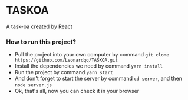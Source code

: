 # TASKOA
A task-oa created by React

### How to run this project?
- Pull the project into your own computer by command `git clone https://github.com/Leonardqq/TASKOA.git`
- Install the dependencies we need by command `yarn install`
- Run the project by command `yarn start`
- And don't forget to start the server by command `cd server`, and then `node server.js`
- Ok, that's all, now you can check it in your browser
